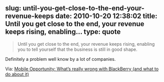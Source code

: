 slug: until-you-get-close-to-the-end-your-revenue-keeps
date: 2010-10-20 12:38:02
title: Until you get close to the end, your revenue keeps rising, enabling...
type: quote
---

> Until you get close to the end, your revenue keeps rising, enabling you to tell yourself that the business is still in good shape.

Definitely a problem well know by a lot of companies.

 Via: [Mobile Opportunity: What’s really wrong with BlackBerry (and what to do about it)](http://mobileopportunity.blogspot.com/2010/10/whats-really-wrong-with-blackberry-and.html)

